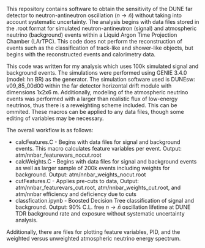 This repository contains software to obtain the sensitivity of the DUNE far detector to neutron-antineutron oscillation $\left(n\rightarrow\bar{n}\right)$ without taking into account systematic uncertainty. 
The analysis begins with data files stored in the .root format for simulated neutron-antineutron (signal) and atmospheric neutrino (background) events within a Liquid Argon Time Projection Chamber (LArTPC). 
This code does not perform the reconstruction of events such as the classification of track-like and shower-like objects, but begins with the reconstructed events and calorimetry data. 

This code was written for my analysis which uses 100k simulated signal and background events. The simulations were performed using GENIE 3.4.0 (model: hn BR) as the generator. 
The simulation software used is DUNEsw: v09_85_00d00 within the far detector horizontal drift module with dimensions 1x2x6 m. 
Additionally, modeling of the atmospheric neutrino events was performed with a larger than realistic flux of low-energy neutrinos, thus there is a reweighting scheme included. This can be ommited. 
These macros can be applied to any data files, though some editing of variables may be necessary.

The overall workflow is as follows:
- calcFeatures.C - Begins with data files for signal and background events. This macro calculates feature variables per event. Output: atm/nnbar_featurevars_nocut.root
- calcWeights.C - Begins with data files for signal and background events as well as larger sample of 200k events including weights for background. Output: atm/nnbar_weights_nocut.root
- cutFeatures.C - Applies pre-cuts to data, Output: atm/nnbar_featurevars_cut.root, atm/nnbar_weights_cut.root, and atm/nnbar efficiency and deficiency due to cuts
- classfication.ipynb - Boosted Decision Tree classification of signal and background. Output: 90% C.L. free $n\rightarrow\bar{n}$ oscillation lifetime at DUNE TDR background rate and exposure without systematic uncertainty analysis.

Additionally, there are files for plotting feature variables, PID, and the weighted versus unweighted atmospheric neutrino energy spectrum.
